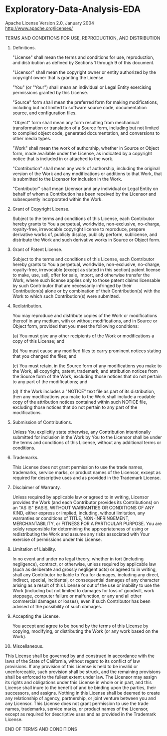# Exploratory-Data-Analysis-EDA

Apache License
                            Version 2.0, January 2004
                         http://www.apache.org/licenses/

TERMS AND CONDITIONS FOR USE, REPRODUCTION, AND DISTRIBUTION

1. Definitions.

   "License" shall mean the terms and conditions for use, reproduction, and distribution as defined by Sections 1 through 9 of this document.

   "Licensor" shall mean the copyright owner or entity authorized by the copyright owner that is granting the License.

   "You" (or "Your") shall mean an individual or Legal Entity exercising permissions granted by this License.

   "Source" form shall mean the preferred form for making modifications, including but not limited to software source code, documentation source, and configuration files.

   "Object" form shall mean any form resulting from mechanical transformation or translation of a Source form, including but not limited to compiled object code, generated documentation, and conversions to other media types.

   "Work" shall mean the work of authorship, whether in Source or Object form, made available under the License, as indicated by a copyright notice that is included in or attached to the work.

   "Contribution" shall mean any work of authorship, including the original version of the Work and any modifications or additions to that Work, that is submitted to the Licensor for inclusion in the Work.

   "Contributor" shall mean Licensor and any individual or Legal Entity on behalf of whom a Contribution has been received by the Licensor and subsequently incorporated within the Work.

2. Grant of Copyright License.

   Subject to the terms and conditions of this License, each Contributor hereby grants to You a perpetual, worldwide, non-exclusive, no-charge, royalty-free, irrevocable copyright license to reproduce, prepare derivative works of, publicly display, publicly perform, sublicense, and distribute the Work and such derivative works in Source or Object form.

3. Grant of Patent License.

   Subject to the terms and conditions of this License, each Contributor hereby grants to You a perpetual, worldwide, non-exclusive, no-charge, royalty-free, irrevocable (except as stated in this section) patent license to make, use, sell, offer for sale, import, and otherwise transfer the Work, where such license applies only to those patent claims licensable by such Contributor that are necessarily infringed by their Contribution(s) alone or by combination of their Contribution(s) with the Work to which such Contribution(s) were submitted.

4. Redistribution.

   You may reproduce and distribute copies of the Work or modifications thereof in any medium, with or without modifications, and in Source or Object form, provided that you meet the following conditions:

   (a) You must give any other recipients of the Work or modifications a copy of this License; and

   (b) You must cause any modified files to carry prominent notices stating that you changed the files; and

   (c) You must retain, in the Source form of any modifications you make to the Work, all copyright, patent, trademark, and attribution notices from the Source form of the Work, excluding those notices that do not pertain to any part of the modifications; and

   (d) If the Work includes a "NOTICE" text file as part of its distribution, then any modifications you make to the Work shall include a readable copy of the attribution notices contained within such NOTICE file, excluding those notices that do not pertain to any part of the modifications.

5. Submission of Contributions.

   Unless You explicitly state otherwise, any Contribution intentionally submitted for inclusion in the Work by You to the Licensor shall be under the terms and conditions of this License, without any additional terms or conditions.

6. Trademarks.

   This License does not grant permission to use the trade names, trademarks, service marks, or product names of the Licensor, except as required for descriptive uses and as provided in the Trademark License.

7. Disclaimer of Warranty.

   Unless required by applicable law or agreed to in writing, Licensor provides the Work (and each Contributor provides its Contributions) on an "AS IS" BASIS, WITHOUT WARRANTIES OR CONDITIONS OF ANY KIND, either express or implied, including, without limitation, any warranties or conditions of TITLE, NON-INFRINGEMENT, MERCHANTABILITY, or FITNESS FOR A PARTICULAR PURPOSE. You are solely responsible for determining the appropriateness of using or redistributing the Work and assume any risks associated with Your exercise of permissions under this License.

8. Limitation of Liability.

   In no event and under no legal theory, whether in tort (including negligence), contract, or otherwise, unless required by applicable law (such as deliberate and grossly negligent acts) or agreed to in writing, shall any Contributor be liable to You for damages, including any direct, indirect, special, incidental, or consequential damages of any character arising as a result of this License or out of the use or inability to use the Work (including but not limited to damages for loss of goodwill, work stoppage, computer failure or malfunction, or any and all other commercial damages or losses), even if such Contributor has been advised of the possibility of such damages.

9. Accepting the License.

   You accept and agree to be bound by the terms of this License by copying, modifying, or distributing the Work (or any work based on the Work).

10. Miscellaneous.

   This License shall be governed by and construed in accordance with the laws of the State of California, without regard to its conflict of law provisions. If any provision of this License is held to be invalid or unenforceable, such provision shall be struck, and the remaining provisions shall be enforced to the fullest extent under law. The Licensor may assign its rights and obligations under this License in whole or in part, and this License shall inure to the benefit of and be binding upon the parties, their successors, and assigns. Nothing in this License shall be deemed to create any relationship of agency, partnership, or joint venture between you and any Licensor. This License does not grant permission to use the trade names, trademarks, service marks, or product names of the Licensor, except as required for descriptive uses and as provided in the Trademark License.

END OF TERMS AND CONDITIONS
